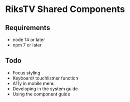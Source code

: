 # RiksTV Shared Components 

## Requirements

- node 14 or later
- npm 7 or later


## Todo
- Focus styling
- Keyboard/ touchlistner function
- A11y in mobile menu
- Developing in the system guide
- Using the component guide
